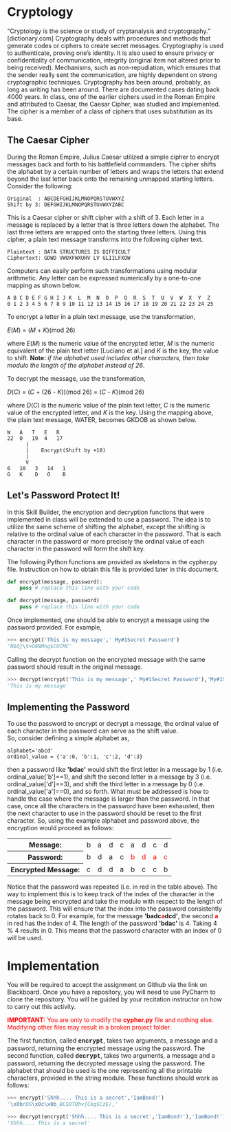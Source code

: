 # Cryptology

“Cryptology is the science or study of cryptanalysis and cryptography.” [dictionary.com] Cryptography deals with procedures and methods that generate codes or ciphers to create secret messages.  Cryptography is used to authenticate, proving one’s identity.  It is also used to ensure privacy or confidentiality of communication, integrity (original item not altered prior to being received).  Mechanisms, such as non-repudiation, which ensures that the sender really sent the communication, are highly dependent on strong cryptographic techniques.
Cryptography has been around, probably, as long as writing has been around.  There are documented cases dating back 4000 years.  In class, one of the earlier ciphers used in the Roman Empire and attributed to Caesar, the Caesar Cipher, was studied and implemented.  The cipher is a member of a class of ciphers that uses substitution as its base.

## The Caesar Cipher

During the Roman Empire, Julius Caesar utilized a simple cipher to encrypt messages back and forth to his battlefield commanders.  The cipher shifts the alphabet by a certain number of letters and wraps the letters that extend beyond the last letter back onto the remaining unmapped starting letters.  Consider the following:
```
Original  : ABCDEFGHIJKLMNOPQRSTUVWXYZ
Shift by 3: DEFGHIJKLMNOPQRSTUVWXYZABC
```
This is a Caesar cipher or shift cipher with a shift of 3.  Each letter in a message is replaced by a letter that is three letters down the alphabet.  The last three letters are wrapped onto the starting three letters.  Using this cipher, a plain text message transforms into the following cipher text.
```
Plaintext : DATA STRUCTURES IS DIFFICULT
Ciphertext: GDWD VWUXFWXUHV LV GLIILFXOW
```
Computers can easily perform such transformations using modular arithmetic.  Any letter can be expressed numerically by a one-to-one mapping as shown below.
```
A B C D E F G H I J K  L  M  N  O  P  Q  R  S  T  U  V  W  X  Y  Z
0 1 2 3 4 5 6 7 8 9 10 11 12 13 14 15 16 17 18 19 20 21 22 23 24 25
```
To encrypt a letter in a plain text message, use the transformation,

*E*(*M*) = (*M* + *K*)(mod 26)

where *E*(*M*) is the numeric value of the encrypted letter, *M* is the numeric equivalent of the plain text letter [Luciano et al.] and *K* is the key, the value to shift.  **Note:** *if the alphabet used includes other characters, then take modulo the length of the alphabet instead of 26*.

To decrypt the message, use the transformation,

*D*(*C*) = (*C* + (26 - *K*))(mod 26) = (*C* - *K*)(mod 26)

where *D*(*C*) is the numeric value of the plain text letter, *C* is the numeric value of the encrypted letter, and *K* is the key.  Using the mapping above, the plain text message, WATER, becomes GKDOB as shown below.

```text
W   A   T   E   R
22  0   19  4   17
      |
      |    Encrypt(Shift by +10)
      |
      V
6   10   3   14   1
G   K    D   O    B

```
## Let's Password Protect It!

In this Skill Builder, the encryption and decryption functions that were implemented in class will be extended to use a password.  The idea is to utilize the same scheme of shifting the alphabet, except the shifting is relative to the ordinal value of each character in the password.  That is each character in the password or more precisely the ordinal value of each character in the password will form the shift key.

The following Python functions are provided as skeletons in the cypher.py file.  Instruction on how to obtain this file is provided later in this document.

```python
def encrypt(message, password):
    pass # replace this line with your code

def decrypt(message, password)
    pass # replace this line with your code
```

Once implemented, one should be able to encrypt a message using the password provided.  For example,

```python
>>> encrypt('This is my message',' My#1Secret Password')
'N$Q}\t+G6NMng$CUCMC'
```

Calling the decrypt function on the encrypted message with the same password should result in the original message.

```python
>>> decrypt(encrypt('This is my message',' My#1Secret Password'),'My#1Secret Password')
'This is my message'
```

## Implementing the Password
To use the password to encrypt or decrypt a message, 
the ordinal value of each character in the password can serve as the shift value.  
So, consider defining a simple alphabet as,

```
alphabet='abcd'
ordinal_value = {'a':0, 'b':1, 'c':2, 'd':3}
```

then a password like <strong>'bdac'</strong> would shift the first letter in a message by 1 (i.e. ordinal_value['b']==1), and shift the second letter in a message by 3 (i.e. ordinal_value['d']==3), and shift the third letter in a message by 0 (i.e. ordinal_value['a']==0), and so forth.  What must be addressed is how to handle the case where the message is larger than the password.  In that case, once all the characters in the password have been exhausted, then the next character to use in the password should be reset to the first character.  So, using the example alphabet and password above, the encryption would proceed as follows:

<table>
<tr>
<th>Message:</th><td>b</td><td>a</td><td>d</td><td>c</td><td>a</td><td>d</td><td>c</td><td>d</td>
</tr>
<tr>
<th>Password:</th><td>b</td><td>d</td><td>a</td><td>c</td><td style="color:red;">b</td><td style="color:red;">d</td><td style="color:red;">a</td><td style="color:red;">c</td>
</tr>
<tr>
<th>Encrypted Message:</th><td>c</td><td>d</td><td>d</td><td>a</td><td>b</td><td>c</td><td>c</td><td>b</td>
</tr>
</table>
Notice that the password was repeated (i.e. in red in the table above).  The way to implement this is to keep track of the index of the character in the message being encrypted and take the modulo with respect to the length of the password.  This will ensure that the index into the password consistently rotates back to 0.  For example, for the message <strong>'badc<span style="color:red;">a</span>dcd'</strong>, the second <strong><span style="color:red;">a</span></strong> in red has the index of 4.  The length of the password <strong>'bdac'</strong> is 4.  Taking 4 % 4 results in 0.  This means that the password character with an index of 0 will be used.

# Implementation

You will be required to accept the assignment on Github via the link on Blackboard.  Once you have a repository, you will need to use PyCharm to clone the repository.  You will be guided by your recitation instructor on how to carry out this activity.

<div style="color:#ff0000"> <strong>IMPORTANT:</strong>  You are only to modify the <strong>cypher.py</strong> file and nothing else. Modifying other files may result in a broken project folder. </div>

The first function, called <span style="font-family:'courier new',courier;font-weight:bold;">encrypt</span>, takes two arguments, a message and a password, returning the encrypted message using the password.
The second function, called <span style="font-family:'courier new',courier;font-weight:bold;">decrypt</span>, takes two arguments, a message and a password, returning the decrypted message using the password.  The alphabet that should be used is the one representing all the printable characters, provided in the string module.  These functions should work as follows:

```python
>>> encrypt('Shhh.... This is a secret','IamBond!')
'\x0brDS\x0c\x0b_BC$DTQhv{Ckg$CzE/,'

>>> decrypt(encrypt('Shhh.... This is a secret','IamBond!'),'IamBond!')
'Shhh.... This is a secret'
```